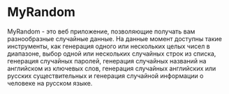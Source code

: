 # MyRandom
MyRandom - это веб приложение, позволяющие получать вам разнообразные случайные данные.
На данные момент доступны такие инструменты, как генерация одного или нескольких целых чисел в диапазоне, выбор одной или нескольких случайных строк из списка, генерация случайных паролей, генерация случайных названий на английском из ключевых слов, генерация случайных английских или русских существительных и генерация случайной информации о человеке на русском языке.
